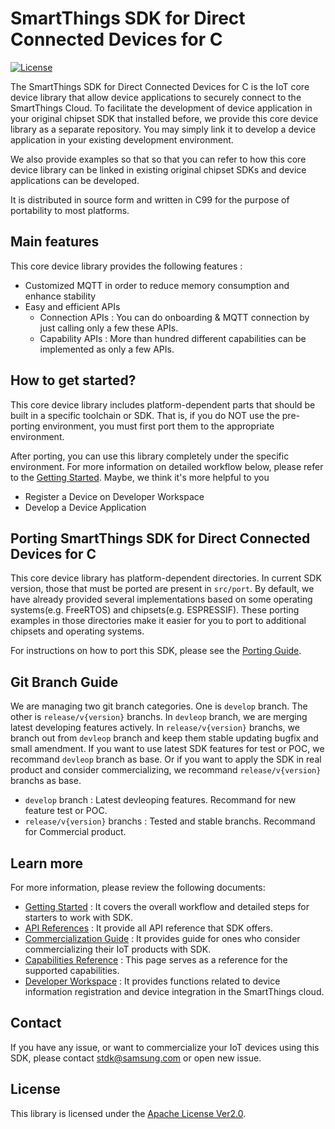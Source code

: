 # SmartThings SDK for Direct Connected Devices for C

[![License](https://img.shields.io/badge/licence-Apache%202.0-brightgreen.svg?style=flat)](LICENSE)

The SmartThings SDK for Direct Connected Devices for C is the IoT core device library that allow device applications to securely connect to the SmartThings Cloud.
To facilitate the development of device application in your original chipset SDK that installed before, we provide this core device library as a separate repository.
You may simply link it to develop a device application in your existing development environment.

We also provide examples so that so that you can refer to how this core device library can be linked in existing original chipset SDKs and device applications can be developed.

It is distributed in source form and written in C99 for the purpose of portability to most platforms.

## Main features

This core device library provides the following features :

- Customized MQTT in order to reduce memory consumption and enhance stability
- Easy and efficient APIs
  - Connection APIs : You can do onboarding & MQTT connection by just calling only a few these APIs.
  - Capability APIs : More than hundred different capabilities can be implemented as only a few APIs.

## How to get started?

This core device library includes platform-dependent parts that should be built in a specific toolchain or SDK. That is, if you do NOT use the pre-porting environment, you must first port them to the appropriate environment.

After porting, you can use this library completely under the specific environment. For more information on detailed workflow below, please refer to the [Getting Started](./doc/getting_started.md). Maybe, we think it's more helpful to you

- Register a Device on Developer Workspace
- Develop a Device Application

## Porting SmartThings SDK for Direct Connected Devices for C

This core device library has platform-dependent directories. In current SDK version, those that must be ported are present in `src/port`.
By default, we have already provided several implementations based on some operating systems(e.g. FreeRTOS) and chipsets(e.g. ESPRESSIF). These porting examples in those directories make it easier for you to port to additional chipsets and operating systems.

For instructions on how to port this SDK, please see the [Porting Guide](./doc/porting_guide.md).

## Git Branch Guide

We are managing two git branch categories. One is `develop` branch. The other is `release/v{version}` branchs. In `devleop` branch, we are merging latest developing features actively. In `release/v{version}` branchs, we branch out from `devleop` branch and keep them stable updating bugfix and small amendment. If you want to use latest SDK features for test or POC, we recommand `devleop` branch as base. Or if you want to apply the SDK in real product and consider commercializing, we recommand `release/v{version}` branchs as base.

- `develop` branch : Latest devleoping features. Recommand for new feature test or POC.
- `release/v{version}` branchs : Tested and stable branchs. Recommand for Commercial product.

## Learn more

For more information, please review the following documents:

- [Getting Started](./doc/getting_started.md) : It covers the overall workflow and detailed steps for starters to work with SDK.
- [API References](./doc/APIs.md) : It provide all API reference that SDK offers.
- [Commercialization Guide](./doc/Commercialization_Guide) : It provides guide for ones who consider commercializing their IoT products with SDK.
- [Capabilities Reference](https://developer.smartthings.com/docs/devices/capabilities/capabilities-reference) : This page serves as a reference for the supported capabilities.
- [Developer Workspace](https://developer.smartthings.com/workspace/) : It provides functions related to device information registration and device integration in the SmartThings cloud.

## Contact

If you have any issue, or want to commercialize your IoT devices using this SDK, please contact stdk@samsung.com or open new issue.

## License

This library is licensed under the [Apache License Ver2.0](LICENSE).
